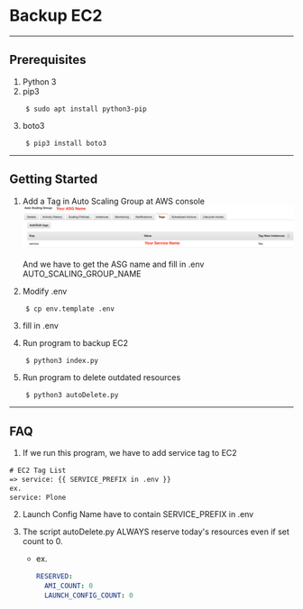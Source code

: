 # Backup EC2

---

## Prerequisites

1. Python 3
2. pip3

```shell
    $ sudo apt install python3-pip
```

3. boto3

```shell
    $ pip3 install boto3
```

---

## Getting Started

1. Add a Tag in Auto Scaling Group at AWS console
   ![](./readme.png)

   And we have to get the ASG name and fill in .env AUTO_SCALING_GROUP_NAME

2. Modify .env

```shell
    $ cp env.template .env
```

3. fill in .env

4. Run program to backup EC2

```shell
    $ python3 index.py
```

5. Run program to delete outdated resources

```shell
    $ python3 autoDelete.py
```

---

## FAQ

1. If we run this program, we have to add service tag to EC2

```
# EC2 Tag List
=> service: {{ SERVICE_PREFIX in .env }}
ex.
service: Plone
```

2. Launch Config Name have to contain SERVICE_PREFIX in .env

3. The script autoDelete.py ALWAYS reserve today's resources even if set count to 0.

   - ex.
     ```yaml
     RESERVED:
       AMI_COUNT: 0
       LAUNCH_CONFIG_COUNT: 0
     ```
